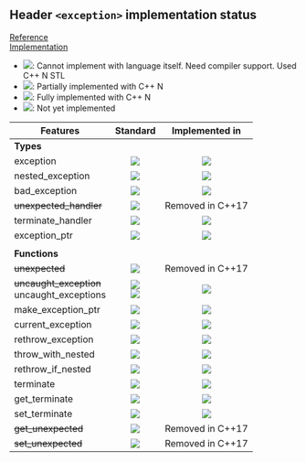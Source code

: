 ## Header `<exception>` implementation status

[Reference](https://en.cppreference.com/w/cpp/header/exception)  
[Implementation](../ss/include/ss/exception.h)

* ![](https://img.shields.io/badge/C%2B%2B-N-red): Cannot implement with language itself. Need compiler support. Used C++ N STL
* ![](https://img.shields.io/badge/C%2B%2B-N-blue): Partially implemented with C++ N
* ![](https://img.shields.io/badge/C%2B%2B-N-green): Fully implemented with C++ N
* ![][notyet]: Not yet implemented

| Features                                     | Standard             | Implemented in                    |
|----------------------------------------------|:--------------------:|:---------------------------------:|
| **Types**                                    |                      |                                   |
| exception                                    | ![][legacy]          | ![][notyet]                       |
| nested_exception                             | ![][cpp11]           | ![][notyet]                       |
| bad_exception                                | ![][legacy]          | ![][notyet]                       |
| ~~unexpected_handler~~                       | ![][legacy]          | Removed in C++17                  |
| terminate_handler                            | ![][legacy]          | ![][notyet]                       |
| exception_ptr                                | ![][cpp11]           | ![][notyet]                       |
|                                              |                      |                                   |
| **Functions**                                |                      |                                   |
| ~~unexpected~~                               | ![][legacy]          | Removed in C++17                  |
| ~~uncaught_exception~~ <br/>uncaught_exceptions | ![][legacy] <br/>![][cpp17] | ![][notyet]                       |
| make_exception_ptr                           | ![][cpp11]           | ![][notyet]                       |
| current_exception                            | ![][cpp11]           | ![][notyet]                       |
| rethrow_exception                            | ![][cpp11]           | ![][notyet]                       |
| throw_with_nested                            | ![][cpp11]           | ![][notyet]                       |
| rethrow_if_nested                            | ![][cpp11]           | ![][notyet]                       |
| terminate                                    | ![][legacy]          | ![][notyet]                       |
| get_terminate                                | ![][cpp11]           | ![][notyet]                       |
| set_terminate                                | ![][legacy]          | ![][notyet]                       |
| ~~get_unexpected~~                           | ![][cpp11]           | Removed in C++17                  |
| ~~set_unexpected~~                           | ![][legacy]          | Removed in C++17                  |


<!--
	C++11: 13	| 0

	Total: 13	| 0-->

[notyet]: https://img.shields.io/badge/Not_yet-orange
[removed]: https://img.shields.io/badge/Removed-red
[legacy]: https://img.shields.io/badge/legacy-grey

[cppno11]: https://img.shields.io/badge/C%2B%2B-11-red
[cppno14]: https://img.shields.io/badge/C%2B%2B-14-red
[cppno17]: https://img.shields.io/badge/C%2B%2B-17-red
[cppno20]: https://img.shields.io/badge/C%2B%2B-20-red
[cppno23]: https://img.shields.io/badge/C%2B%2B-23-red

[cpppt11]: https://img.shields.io/badge/C%2B%2B-11-blue
[cpppt14]: https://img.shields.io/badge/C%2B%2B-14-blue
[cpppt17]: https://img.shields.io/badge/C%2B%2B-17-blue
[cpppt20]: https://img.shields.io/badge/C%2B%2B-20-blue
[cpppt23]: https://img.shields.io/badge/C%2B%2B-23-blue

[cpp11]: https://img.shields.io/badge/C%2B%2B-11-green
[cpp14]: https://img.shields.io/badge/C%2B%2B-14-green
[cpp17]: https://img.shields.io/badge/C%2B%2B-17-green
[cpp20]: https://img.shields.io/badge/C%2B%2B-20-green
[cpp23]: https://img.shields.io/badge/C%2B%2B-23-green
